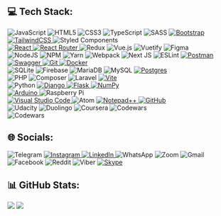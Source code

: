 ## 💻 Tech Stack:
 ![JavaScript](https://img.shields.io/badge/javascript-%23323330.svg?style=plastic&logo=javascript&logoColor=%23F7DF1E) 
 ![HTML5](https://img.shields.io/badge/html5-%23E34F26.svg?style=plastic&logo=html5&logoColor=white)
 ![CSS3](https://img.shields.io/badge/css3-%231572B6.svg?style=plastic&logo=css3&logoColor=white)
 ![TypeScript](https://img.shields.io/badge/typescript-%23007ACC.svg?style=plastic&logo=typescript&logoColor=white)
 ![SASS](https://img.shields.io/badge/SASS-hotpink.svg?style=plastic&logo=SASS&logoColor=white)
 <a href="https://getbootstrap.com" terget="_blank">
 ![Bootstrap](https://img.shields.io/badge/bootstrap-%23563D7C.svg?style=plastic&logo=bootstrap&logoColor=white)
 </a> 
 <a href="https://tailwindcss.com" target="_blank">
 ![TailwindCSS](https://img.shields.io/badge/tailwindcss-%2338B2AC.svg?style=plastic&logo=tailwind-css&logoColor=white)
 </a> 
 ![Styled Components](https://img.shields.io/badge/styled--components-DB7093?style=plastic&logo=styled-components&logoColor=white)
 <br/>
 <a href="https://react.dev" target="_blank">
 ![React](https://img.shields.io/badge/react-%2320232a.svg?style=plastic&logo=react&logoColor=%2361DAFB)
 </a>
 <a href="https://v5.reactrouter.com" target="_blank">
 ![React Router](https://img.shields.io/badge/React_Router-CA4245?style=plastic&logo=react-router&logoColor=white)
 </a>
 ![Redux](https://img.shields.io/badge/redux-%23593d88.svg?style=plastic&logo=redux&logoColor=white)
 ![Vue.js](https://img.shields.io/badge/vuejs-%2335495e.svg?style=plastic&logo=vuedotjs&logoColor=%234FC08D)
 ![Vuetify](https://img.shields.io/badge/Vuetify-1867C0?style=plastic&logo=vuetify&logoColor=AEDDFF)
 ![Figma](https://img.shields.io/badge/figma-%23F24E1E.svg?style=plastic&logo=figma&logoColor=white)
 <br/>
 ![NodeJS](https://img.shields.io/badge/node.js-6DA55F?style=plastic&logo=node.js&logoColor=white)
 ![NPM](https://img.shields.io/badge/NPM-%23000000.svg?style=plastic&logo=npm&logoColor=white)
 ![Yarn](https://img.shields.io/badge/yarn-%232C8EBB.svg?style=plastic&logo=yarn&logoColor=white)
 ![Webpack](https://img.shields.io/badge/webpack-%238DD6F9.svg?style=plastic&logo=webpack&logoColor=black) 
 ![Next JS](https://img.shields.io/badge/Next-black?style=plastic&logo=next.js&logoColor=white) 
 ![ESLint](https://img.shields.io/badge/ESLint-4B3263?style=plastic&logo=eslint&logoColor=white) 
 <a href="https://www.postman.com" target="_blank">
 ![Postman](https://img.shields.io/badge/Postman-FF6C37?style=plastic&logo=postman&logoColor=white)
 </a>
 <a href="https://swagger.io" target="_blank">
 ![Swagger](https://img.shields.io/badge/-Swagger-%23Clojure?style=plastic&logo=swagger&logoColor=white)
 </a>
 <a href="https://git-scm.com" target="_blank">
 ![Git](https://img.shields.io/badge/git-%23F05033.svg?style=plastic&logo=git&logoColor=white)
 </a>
 <a href="https://www.docker.com" target="_blank">
 ![Docker](https://img.shields.io/badge/docker-%230db7ed.svg?style=plastic&logo=docker&logoColor=white)
 </a> <br/> 
 ![SQLite](https://img.shields.io/badge/sqlite-%2307405e.svg?style=plastic&logo=sqlite&logoColor=white)
 ![Firebase](https://img.shields.io/badge/firebase-%23039BE5.svg?style=plastic&logo=firebase)
 ![MariaDB](https://img.shields.io/badge/MariaDB-003545?style=plastic&logo=mariadb&logoColor=white)
 ![MySQL](https://img.shields.io/badge/mysql-%2300f.svg?style=plastic&logo=mysql&logoColor=white)
 <a href="https://www.postgresql.org" target="_blank">
 ![Postgres](https://img.shields.io/badge/postgres-%23316192.svg?style=plastic&logo=postgresql&logoColor=white)
 </a><br/> 
 ![PHP](https://img.shields.io/badge/php-%23777BB4.svg?style=plastic&logo=php&logoColor=white)
 	![Composer](https://img.shields.io/badge/Composer-885630?style=plastic&logo=Composer&logoColor=white)
 ![Laravel](https://img.shields.io/badge/laravel-%23FF2D20.svg?style=plastic&logo=laravel&logoColor=white)
 <a href="https://vitejs.dev" target="_blank">
 ![Vite](https://img.shields.io/badge/vite-%23646CFF.svg?style=plastic&logo=vite&logoColor=white)
 </a> <br/> 
 <a htef="https://www.python.org" target="_blank">
 ![Python](https://img.shields.io/badge/python-3670A0?style=plastic&logo=python&logoColor=ffdd54)
 </a>
 <a href="https://www.djangoproject.com" target="_blank" class="blank center">
 ![Django](https://img.shields.io/badge/django-%23092E20.svg?style=plastic&logo=django&logoColor=white)
 </a>
 <a href="https://flask.palletsprojects.com" target="_blank" class="blank center" >
 ![Flask](https://img.shields.io/badge/flask-%23000.svg?style=plastic&logo=flask&logoColor=white)
 </a>
 <a  href="https://numpy.org" target="_blank" class="blank center"  >
 ![NumPy](https://img.shields.io/badge/numpy-%23013243.svg?style=plastic&logo=numpy&logoColor=white)
 </a> <br/>
 <a href="https://www.arduino.cc" target="_blank">
 ![Arduino](https://img.shields.io/badge/-Arduino-00979D?style=plastic&logo=Arduino&logoColor=white)
 </a>
![Raspberry Pi](https://img.shields.io/badge/-RaspberryPi-C51A4A?style=plastic&logo=Raspberry-Pi)
<br/>
<a href="https://code.visualstudio.com" target="_blank">
![Visual Studio Code](https://img.shields.io/badge/Visual%20Studio%20Code-0078d7.svg?style=plastic&logo=visual-studio-code&logoColor=white)
</a>
![Atom](https://img.shields.io/badge/Atom-%2366595C.svg?style=plastic&logo=atom&logoColor=white)
<a href="https://notepad-plus-plus.org" target="_blank">
![Notepad++](https://img.shields.io/badge/Notepad++-90E59A.svg?style=plastic&logo=notepad%2b%2b&logoColor=black)
</a>
<a class="blank center" href="https://github.com/Kuldyaev" target="_blank" >
![GitHub](https://img.shields.io/badge/github-%23121011.svg?style=plastic&logo=github&logoColor=white)
</a><br/>
<a href="https://www.udacity.com/certificate/LUJP5RRK" target="_blank" style="text-decoration: none !important">
![Udacity](https://img.shields.io/badge/Udacity-grey?style=plastic&logo=udacity&logoColor=15B8E6)
</a>
<a class="blank center" href="https://www.duolingo.com/profile/Slava_lion" target="_blank" style="text-decoration: none !important">
![Duolingo](https://img.shields.io/badge/Duolingo-%234DC730.svg?style=plastic&logo=Duolingo&logoColor=white)
</a>
<a href="https://www.coursera.org/account/accomplishments/verify/KDXW39NNTV8M?utm_source=link&utm_medium=certificate&utm_content=cert_image&utm_campaign=sharing_cta&utm_product=course" target="_blank" style="text-decoration: none !important">
 ![Coursera](https://img.shields.io/badge/Coursera-%230056D2.svg?style=plastic&logo=Coursera&logoColor=white)
 </a>
 <a href="https://www.codewars.com/users/Kuldyaev" target="_blank" style="text-decoration: none !important">
 ![Codewars](https://img.shields.io/badge/Codewars-B1361E?style=plastic&logo=codewars&logoColor=white)
 </a>
 <br/> 
 ![Codewars](https://www.codewars.com/users/Kuldyaev/badges/micro)
 ## 🌐 Socials:
 ![Telegram](https://img.shields.io/badge/Telegram-2CA5E0?style=plastic&logo=telegram&logoColor=white)
 <a class="blank center" href="https://www.instagram.com/vyacheslavkuldyaev/#" target="_blank">
 ![Instagram](https://img.shields.io/badge/Instagram-%23E4405F.svg?style=plastic&logo=Instagram&logoColor=white)
 </a>
 <a class="blank center" href="https://www.linkedin.com/in/viacheslav-kuldyaev-3b7a07a5" target="_blank">
 ![LinkedIn](https://img.shields.io/badge/linkedin-%230077B5.svg?style=plastic&logo=linkedin&logoColor=white)
 </a>
 ![WhatsApp](https://img.shields.io/badge/WhatsApp-25D366?style=plastic&logo=whatsapp&logoColor=white)
 ![Zoom](https://img.shields.io/badge/Zoom-2D8CFF?style=plastic&logo=zoom&logoColor=white)
 ![Gmail](https://img.shields.io/badge/Gmail-D14836?style=plastic&logo=gmail&logoColor=white)
 ![Facebook](https://img.shields.io/badge/Facebook-%231877F2.svg?style=plastic&logo=Facebook&logoColor=white)
 ![Reddit](https://img.shields.io/badge/Reddit-FF4500?style=plastic&logo=reddit&logoColor=white)
 ![Viber](https://img.shields.io/badge/Viber-8B66A9?style=plastic&logo=viber&logoColor=white)
 <a href="http://www.skype.com" target="_blank" style="text-dDecoration: none" >
 ![Skype](https://img.shields.io/badge/Skype-%2300AFF0.svg?style=plastic&logo=Skype&logoColor=white)
 </a>
  
## 📊 GitHub Stats:
<!--
![](https://github-readme-stats.vercel.app/api?username=Kuldyaev&theme=tokyonight&hide_border=false&include_all_commits=true&count_private=true)<br/>   
-->
![](https://github-readme-streak-stats.herokuapp.com/?user=Kuldyaev&theme=tokyonight&hide_border=false)
![](https://github-readme-stats.vercel.app/api/top-langs/?username=Kuldyaev&theme=tokyonight&hide_border=false&include_all_commits=true&count_private=true&layout=compact)


